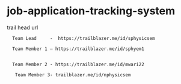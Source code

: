 # job-application-tracking-system

trail head url

      Team Lead     -  https://trailblazer.me/id/sphysicsem

      Team Member 1 – https://trailblazer.me/id/sphyem1

              
      Team Member 2 - https://trailblazer.me/id/mwari22

       Team Member 3- trailblazer.me/id/nphysicsem
